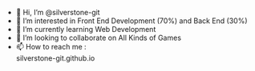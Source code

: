 - 👋 Hi, I’m @silverstone-git
- 👀 I’m interested in Front End Development (70%) and Back End (30%)
- 🌱 I’m currently learning Web Development
- 💞️ I’m looking to collaborate on All Kinds of Games
- 📫 How to reach me :<br>
silverstone-git.github.io<br>

<!---
silverstone-git/silverstone-git is a ✨ special ✨ repository because its `README.md` (this file) appears on your GitHub profile.
You can click the Preview link to take a look at your changes.
--->
